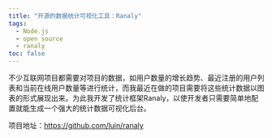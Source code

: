 ```yaml
---
title: "开源的数据统计可视化工具：Ranaly"
tags:
  - Node.js
  - open source
  - ranaly
toc: false
---
```


不少互联网项目都需要对项目的数据，如用户数量的增长趋势、最近注册的用户列表和当前在线用户数量等进行统计，而我最近在做的项目需要将这些统计数据以图表的形式展现出来。为此我开发了统计框架Ranaly，以使开发者只需要简单地配置就能生成一个强大的统计数据可视化后台。

项目地址：<a href="https://github.com/luin/ranaly">https://github.com/luin/ranaly</a>
